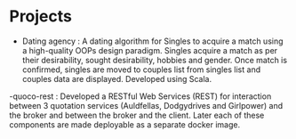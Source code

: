 # Projects

- Dating agency : A dating algorithm for Singles to acquire a match using a high-quality OOPs design paradigm. Singles acquire a match as per their desirability, sought desirability, hobbies and gender. Once match is confirmed, singles are moved to couples list from singles list and couples data are displayed. Developed using Scala.

-quoco-rest : Developed a RESTful Web Services (REST) for interaction between 3 quotation services (Auldfellas, Dodgydrives and Girlpower) and the broker and between the broker and the client. Later each of these components are made deployable as a separate docker image. 
